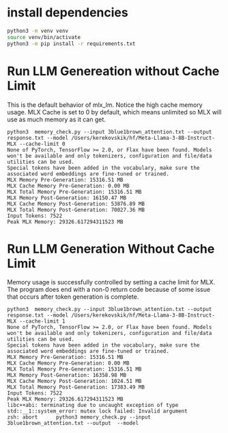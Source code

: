 # install dependencies

```bash
python3 -m venv venv
source venv/bin/activate
python3 -m pip install -r requirements.txt
```

# Run LLM Genereation without Cache Limit

This is the default behavior of mlx_lm. Notice the high cache memory usage. MLX Cache is set to 0 by default, which means unlimited so MLX will use as much memory as it can get.

```
python3  memory_check.py --input 3blue1brown_attention.txt --output response.txt --model /Users/kerekovskik/hf/Meta-Llama-3-8B-Instruct-MLX --cache-limit 0
None of PyTorch, TensorFlow >= 2.0, or Flax have been found. Models won't be available and only tokenizers, configuration and file/data utilities can be used.
Special tokens have been added in the vocabulary, make sure the associated word embeddings are fine-tuned or trained.
MLX Memory Pre-Generation: 15316.51 MB
MLX Cache Memory Pre-Generation: 0.00 MB
MLX Total Memory Pre-Generation: 15316.51 MB
MLX Memory Post-Generation: 16150.47 MB
MLX Cache Memory Post-Generation: 53876.89 MB
MLX Total Memory Post-Generation: 70027.36 MB
Input Tokens: 7522
Peak MLX Memory: 29326.617294311523 MB
```

# Run LLM Generation Without Cache Limit 

Memory usage is successfully controlled by setting a cache limit for MLX. The program does end with a non-0 return code because of some issue that occurs after token generation is complete.

```
python3  memory_check.py --input 3blue1brown_attention.txt --output response.txt --model /Users/kerekovskik/hf/Meta-Llama-3-8B-Instruct-MLX --cache-limit 1
None of PyTorch, TensorFlow >= 2.0, or Flax have been found. Models won't be available and only tokenizers, configuration and file/data utilities can be used.
Special tokens have been added in the vocabulary, make sure the associated word embeddings are fine-tuned or trained.
MLX Memory Pre-Generation: 15316.51 MB
MLX Cache Memory Pre-Generation: 0.00 MB
MLX Total Memory Pre-Generation: 15316.51 MB
MLX Memory Post-Generation: 16358.98 MB
MLX Cache Memory Post-Generation: 1024.51 MB
MLX Total Memory Post-Generation: 17383.49 MB
Input Tokens: 7522
Peak MLX Memory: 29326.617294311523 MB
libc++abi: terminating due to uncaught exception of type std::__1::system_error: mutex lock failed: Invalid argument
zsh: abort      python3 memory_check.py --input 3blue1brown_attention.txt --output  --model  
```
